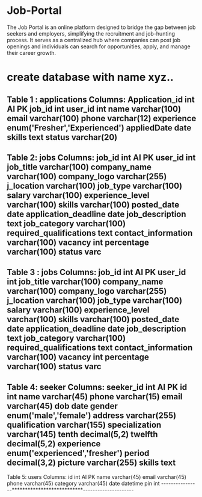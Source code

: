 # Job-Portal
The Job Portal is an online platform designed to bridge the gap between job seekers and employers, simplifying the recruitment and job-hunting process. It serves as a centralized hub where companies can post job openings and individuals can search for opportunities, apply, and manage their career growth.
# create database with name xyz..
Table 1 : applications
Columns:
Application_id int AI PK 
job_id int 
user_id int 
name varchar(100) 
email varchar(100) 
phone varchar(12) 
experience enum('Fresher','Experienced') 
appliedDate date 
skills text 
status varchar(20)
-------------------------------------
Table 2: jobs
Columns:
job_id int AI PK 
user_id int 
job_title varchar(100) 
company_name varchar(100) 
company_logo varchar(255) 
j_location varchar(100) 
job_type varchar(100) 
salary varchar(100) 
experience_level varchar(100) 
skills varchar(100) 
posted_date date 
application_deadline date 
job_description text 
job_category varchar(100) 
required_qualifications text 
contact_information varchar(100) 
vacancy int 
percentage varchar(100) 
status varc
----------------------------------------------------------
Table 3 : jobs
Columns:
job_id int AI PK 
user_id int 
job_title varchar(100) 
company_name varchar(100) 
company_logo varchar(255) 
j_location varchar(100) 
job_type varchar(100) 
salary varchar(100) 
experience_level varchar(100) 
skills varchar(100) 
posted_date date 
application_deadline date 
job_description text 
job_category varchar(100) 
required_qualifications text 
contact_information varchar(100) 
vacancy int 
percentage varchar(100) 
status varc
-------------------------------------------------------------------------

Table 4: seeker
Columns:
seeker_id int AI PK 
id int 
name varchar(45) 
phone varchar(15) 
email varchar(45) 
dob date 
gender enum('male','female') 
address varchar(255) 
qualification varchar(155) 
specialization varchar(145) 
tenth decimal(5,2) 
twelfth decimal(5,2) 
experience enum('experienced','fresher') 
period decimal(3,2) 
picture varchar(255) 
skills text
-------------------------------------------------------------
Table 5: users
Columns:
id int AI PK 
name varchar(45) 
email varchar(45) 
phone varchar(45) 
category varchar(45) 
date datetime 
pin int
----------------***************************---------------------
